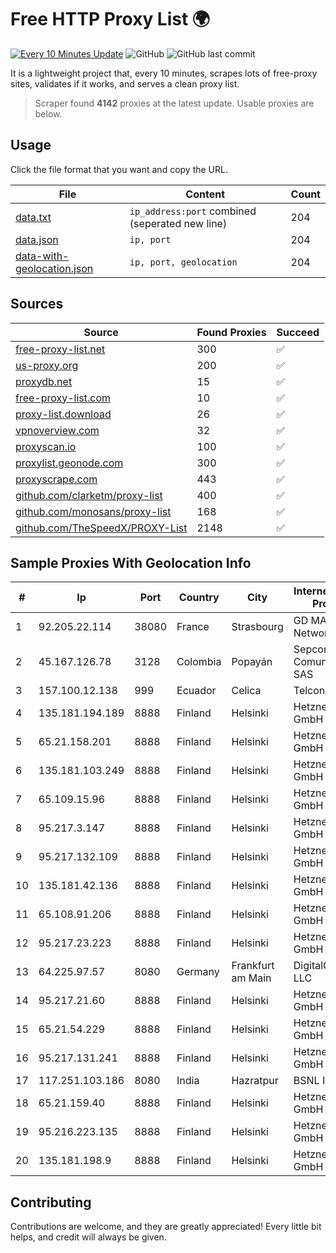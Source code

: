 
# Free HTTP Proxy List 🌍

[![Every 10 Minutes Update](https://github.com/mertguvencli/http-proxy-list/actions/workflows/main.yml/badge.svg?branch=main)](https://github.com/mertguvencli/http-proxy-list/actions/workflows/main.yml)
![GitHub](https://img.shields.io/github/license/mertguvencli/http-proxy-list)
![GitHub last commit](https://img.shields.io/github/last-commit/mertguvencli/http-proxy-list)

It is a lightweight project that, every 10 minutes, scrapes lots of free-proxy sites, validates if it works, and serves a clean proxy list.


> Scraper found **4142** proxies at the latest update. Usable proxies are below.

## Usage

Click the file format that you want and copy the URL.


|File|Content|Count|
|----|-------|-----|
|[data.txt](https://raw.githubusercontent.com/mertguvencli/http-proxy-list/main/proxy-list/data.txt)|`ip_address:port` combined (seperated new line)|204|
|[data.json](https://raw.githubusercontent.com/mertguvencli/http-proxy-list/main/proxy-list/data.json)|`ip, port`|204|
|[data-with-geolocation.json](https://raw.githubusercontent.com/mertguvencli/http-proxy-list/main/proxy-list/data-with-geolocation.json)|`ip, port, geolocation`|204|

## Sources

|Source|Found Proxies|Succeed|
|------|-------------|-------|
|[free-proxy-list.net](https://free-proxy-list.net)|300|✅|
|[us-proxy.org](https://www.us-proxy.org)|200|✅|
|[proxydb.net](http://proxydb.net)|15|✅|
|[free-proxy-list.com](https://free-proxy-list.com/?page=&port=&type%5B%5D=http&type%5B%5D=https&up_time=0&search=Search)|10|✅|
|[proxy-list.download](https://www.proxy-list.download/HTTP)|26|✅|
|[vpnoverview.com](https://vpnoverview.com/privacy/anonymous-browsing/free-proxy-servers)|32|✅|
|[proxyscan.io](https://www.proxyscan.io)|100|✅|
|[proxylist.geonode.com](https://proxylist.geonode.com/api/proxy-list?limit=300&page=1&sort_by=lastChecked&sort_type=desc&protocols=http,https)|300|✅|
|[proxyscrape.com](https://api.proxyscrape.com/v2/?request=displayproxies&protocol=http&timeout=10000&country=all&ssl=all&anonymity=all)|443|✅|
|[github.com/clarketm/proxy-list](https://raw.githubusercontent.com/clarketm/proxy-list/master/proxy-list-raw.txt)|400|✅|
|[github.com/monosans/proxy-list](https://raw.githubusercontent.com/monosans/proxy-list/main/proxies/http.txt)|168|✅|
|[github.com/TheSpeedX/PROXY-List](https://raw.githubusercontent.com/TheSpeedX/PROXY-List/master/http.txt)|2148|✅|


## Sample Proxies With Geolocation Info

|#|Ip|Port|Country|City|Internet Service Provider|
|-|--|----|-------|----|-------------------------|
|1|92.205.22.114|38080|France|Strasbourg|GD MASS Network|
|2|45.167.126.78|3128|Colombia|Popayán|Sepcom Comunicaciones SAS|
|3|157.100.12.138|999|Ecuador|Celica|Telconet S.A|
|4|135.181.194.189|8888|Finland|Helsinki|Hetzner Online GmbH|
|5|65.21.158.201|8888|Finland|Helsinki|Hetzner Online GmbH|
|6|135.181.103.249|8888|Finland|Helsinki|Hetzner Online GmbH|
|7|65.109.15.96|8888|Finland|Helsinki|Hetzner Online GmbH|
|8|95.217.3.147|8888|Finland|Helsinki|Hetzner Online GmbH|
|9|95.217.132.109|8888|Finland|Helsinki|Hetzner Online GmbH|
|10|135.181.42.136|8888|Finland|Helsinki|Hetzner Online GmbH|
|11|65.108.91.206|8888|Finland|Helsinki|Hetzner Online GmbH|
|12|95.217.23.223|8888|Finland|Helsinki|Hetzner Online GmbH|
|13|64.225.97.57|8080|Germany|Frankfurt am Main|DigitalOcean, LLC|
|14|95.217.21.60|8888|Finland|Helsinki|Hetzner Online GmbH|
|15|65.21.54.229|8888|Finland|Helsinki|Hetzner Online GmbH|
|16|95.217.131.241|8888|Finland|Helsinki|Hetzner Online GmbH|
|17|117.251.103.186|8080|India|Hazratpur|BSNL Internet|
|18|65.21.159.40|8888|Finland|Helsinki|Hetzner Online GmbH|
|19|95.216.223.135|8888|Finland|Helsinki|Hetzner Online GmbH|
|20|135.181.198.9|8888|Finland|Helsinki|Hetzner Online GmbH|



## Contributing

Contributions are welcome, and they are greatly appreciated! Every
little bit helps, and credit will always be given.

